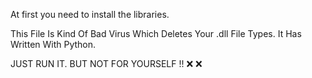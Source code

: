 At first you need to install the libraries.


This File Is Kind Of Bad Virus Which Deletes Your .dll File Types. It Has Written With Python.

JUST RUN IT. BUT NOT FOR YOURSELF !! ❌ ❌
